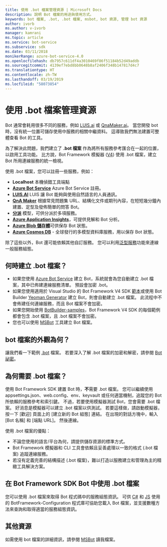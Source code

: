 ```yaml
---
title: 使用 .bot 檔案管理資源 | Microsoft Docs
description: 說明 Bot 檔案的用途與使用方式。
keywords: bot 檔案, .bot, .bot 檔案, msbot, bot 資源, 管理 bot 資源
author: ivorb
ms.author: v-ivorb
manager: kamrani
ms.topic: article
ms.service: bot-service
ms.subservice: sdk
ms.date: 03/11/2018
monikerRange: azure-bot-service-4.0
ms.openlocfilehash: db7957c611df4a3010469f86f51184b52d49addb
ms.sourcegitcommit: 4139ef7ebd8bb0648b8af2406f348b147817d4c7
ms.translationtype: HT
ms.contentlocale: zh-TW
ms.lasthandoff: 03/19/2019
ms.locfileid: "58073854"
---
```

# <a name="manage-resources-with-a-bot-file"></a>使用 .bot 檔案管理資源

Bot 通常會耗用很多不同的服務，例如 [LUIS.ai](https://luis.ai) 或 [QnaMaker.ai](https://qnamaker.ai)。 當您開發 bot 時，沒有統一位置可儲存使用中服務的相關中繼資料。  這導致我們無法建置可整體查看 Bot 的工具。

為了解決此問題，我們建立了 **.bot 檔案** 作為將所有服務參考匯合在一起的位置，以啟用工具功能。  比方說，Bot Framework 模擬器 ([V4](https://aka.ms/Emulator-wiki-getting-started)) 使用 .bot 檔案，建立 Bot 所用連線服務的統一檢視。  

使用 .bot 檔案，您可以註冊一些服務，例如：

* **Localhost** 本機偵錯工具端點
* [**Azure Bot Service**](https://azure.microsoft.com/en-us/services/bot-service/) Azure Bot Service 註冊。
* [**LUIS.AI**](https://www.luis.ai/) LUIS 讓 Bot 能夠與使用自然語言的人員通訊。 
* [**QnA Maker**](https://qnamaker.ai/) 根據常見問題集 URL、結構化文件或期刊內容，在短短幾分鐘內建置、定型及發佈簡單的問答 Bot。
* [**分派**](https://github.com/Microsoft/botbuilder-tools/tree/master/packages/Dispatch) 模型，可供分派於多項服務。
* [**Azure Application Insights**](https://azure.microsoft.com/en-us/services/application-insights/)，可提供見解和 Bot 分析。
* [**Azure Blob 儲存體**](https://azure.microsoft.com/en-us/services/storage/blobs/)可供保存 Bot 狀態。 
* [**Azure Cosmos DB**](https://azure.microsoft.com/en-us/services/cosmos-db/) - 全球發行的多模型資料庫服務，用以保存 Bot 狀態。

除了這些以外，Bot 還可能依賴其他自訂服務。 您可以利用[泛型服務](https://github.com/Microsoft/botbuilder-tools/blob/master/packages/MSBot/docs/add-services.md)功能來連線一般服務組態。

## <a name="when-is-a-bot-file-created"></a>何時建立 .bot 檔案？ 
- 如果您使用 [Azure Bot Service](https://ms.portal.azure.com/#blade/Microsoft_Azure_Marketplace/GalleryResultsListBlade/selectedSubMenuItemId/%7B%22menuItemId%22%3A%22gallery%2FCognitiveServices_MP%2FBotService%22%2C%22resourceGroupId%22%3A%22%22%2C%22resourceGroupLocation%22%3A%22%22%2C%22dontDiscardJourney%22%3Afalse%2C%22launchingContext%22%3A%7B%22source%22%3A%5B%22GalleryFeaturedMenuItemPart%22%5D%2C%22menuItemId%22%3A%22CognitiveServices_MP%22%2C%22subMenuItemId%22%3A%22BotService%22%7D%7D) 建立 Bot，系統就會為您自動建立 .bot 檔案，其中已佈建連線服務清單。 預設會加密 .bot。
- 如果您使用適用於 Visual Studio 的 Bot Framework V4 SDK [範本](https://marketplace.visualstudio.com/items?itemName=BotBuilder.botbuilderv4)或使用 Bot Builder [Yeoman Generator](https://www.npmjs.com/package/generator-botbuilder) 建立 Bot，則會自動建立 .bot 檔案。 此流程中不會佈建任何連線服務，而且 Bot 檔案不會加密。
- 如果您開始使用 [BotBuilder-samples](https://github.com/Microsoft/botbuilder-samples)，Bot Framework V4 SDK 的每個範例都會包含 .bot 檔案，且 .bot 檔案不會加密。 
- 您也可以使用 [MSBot](https://github.com/Microsoft/botbuilder-tools/blob/master/packages/MSBot/README.md) 工具建立 Bot 檔案。

## <a name="what-does-a-bot-file-look-like"></a>bot 檔案的外觀為何？ 
讓我們看一下範例 [.bot](https://github.com/Microsoft/botbuilder-tools/blob/master/packages/MSBot/docs/sample-bot-file.json) 檔案。
若要深入了解 .bot 檔案的加密和解密，請參閱 [Bot 祕密](https://github.com/Microsoft/botbuilder-tools/blob/master/packages/MSBot/docs/bot-file-encryption.md)。

## <a name="why-do-i-need-a-bot-file"></a>為何需要 .bot 檔案？

使用 Bot Framework SDK 建置 Bot 時，**不**需要 .bot 檔案。 您可以繼續使用 appsettings.json、web.config、env、keyvault 或任何適當機制，追蹤您的 Bot 所依賴的服務參考和索引鍵。 不過，若要使用模擬器測試 Bot，您會需要 .bot 檔案。 好消息是模擬器可以建立 .bot 檔案以供測試。 若要這樣做，請啟動模擬器，按一下 [歡迎] 頁面上的 [建立新的 Bot 組態] 連結。 在出現的對話方塊中，輸入 [Bot 名稱] 和 [端點 URL]。 然後連線。

使用 .bot 檔案的優點：
- 不論您使用的語言/平台為何，請提供儲存資源的標準方式。   
- Bot Framework 模擬器和 CLI 工具會依賴且妥善處理以一致的格式 (.bot 檔案) 追蹤連線服務。 
- 若沒有定義完善的結構描述 (.bot 檔案)，難以打造以服務建立和管理為主的精緻工具解決方案。  


## <a name="using-bot-file-in-your-bot-framework-sdk-bot"></a>在 Bot Framework SDK Bot 中使用 .bot 檔案

您可以使用 .bot 檔案來取得 Bot 程式碼中的服務組態資訊。 可供 [C#](https://www.nuget.org/packages/Microsoft.Bot.Configuration) 和 [JS](https://www.npmjs.com/package/botframework-config) 使用的 BotFramework-Configuration 程式庫可協助您載入 Bot 檔案，並支援數種方法來查詢和取得適當的服務組態資訊。

## <a name="additional-resources"></a>其他資源
如需使用 bot 檔案的詳細資訊，請參閱 [MSBot](https://github.com/Microsoft/botbuilder-tools/blob/master/packages/MSBot/README.md) 讀我檔案。
